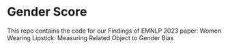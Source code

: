 # Gender Score
This repo contains the code for our Findings of EMNLP 2023 paper: Women Wearing Lipstick:
Measuring Related Object to Gender Bias

